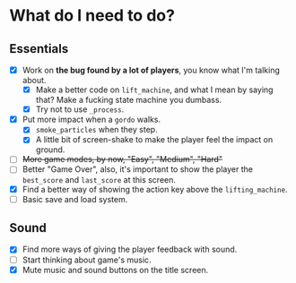 # What do I need to do?

## Essentials
- [X] Work on **the bug found by a lot of players**, you know what I'm talking about.
    - [X] Make a better code on `lift_machine`, and what I mean by saying that? Make a fucking state machine you dumbass.
    - [X] Try not to use `_process`.
- [X] Put more impact when a `gordo` walks.
    - [X] `smoke_particles` when they step.
    - [X] A little bit of screen-shake to make the player feel the impact on ground.
- [ ] ~~More game modes, by now, "Easy", "Medium", "Hard"~~
- [ ] Better "Game Over", also, it's important to show the player the `best_score` and `last_score` at this screen.
- [X] Find a better way of showing the action key above the `lifting_machine`.
- [ ] Basic save and load system.

## Sound
- [X] Find more ways of giving the player feedback with sound.
- [ ] Start thinking about game's music.
- [X] Mute music and sound buttons on the title screen.
